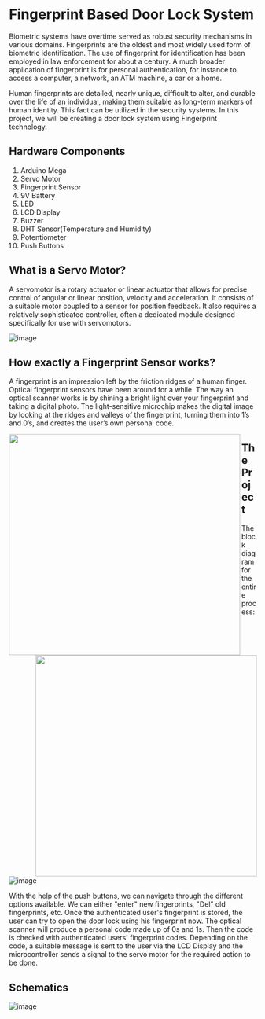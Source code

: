 # Fingerprint Based Door Lock System

Biometric systems have overtime served as robust security mechanisms in various domains. Fingerprints are the oldest and most widely used form of biometric identification. The use of fingerprint for identification has been employed in law enforcement for about a century. A much broader application of fingerprint is for personal authentication, for instance to access a computer, a network, an ATM machine, a car or a home.

Human fingerprints are detailed, nearly unique, difficult to alter, and durable over the life of an individual, making them suitable as long-term markers of human identity. This fact can be utilized in the security systems. In this project, we will be creating a door lock system using Fingerprint technology.

## Hardware Components

1. Arduino Mega
2. Servo Motor
3. Fingerprint Sensor
4. 9V Battery
5. LED
6. LCD Display
7. Buzzer
8. DHT Sensor(Temperature and Humidity)
9. Potentiometer
10. Push Buttons

## What is a Servo Motor?

A servomotor is a rotary actuator or linear actuator that allows for precise control of angular or linear position, velocity and acceleration. It consists of a suitable motor coupled to a sensor for position feedback. It also requires a relatively sophisticated controller, often a dedicated module designed specifically for use with servomotors.

![image](https://user-images.githubusercontent.com/85028192/121732560-06448080-cb10-11eb-8888-1f902e0af581.png)

## How exactly a Fingerprint Sensor works?

A fingerprint is an impression left by the friction ridges of a human finger. Optical fingerprint sensors have been around for a while. The way an optical scanner works is by shining a bright light over your fingerprint and taking a digital photo. The light-sensitive microchip makes the digital image by looking at the ridges and valleys of the fingerprint, turning them into 1’s and 0’s, and creates the user’s own personal code. 

<img align = "left" height = 450 width = 470 src = "https://user-images.githubusercontent.com/85028192/121733613-5708a900-cb11-11eb-85a9-0ddb72fcf322.png">
<img align = "right" height = "450" width= "450" src="https://user-images.githubusercontent.com/85028192/121735727-27a76b80-cb14-11eb-99d8-0069c05d4da6.png">

## The Project

The block diagram for the entire process:

![image](https://user-images.githubusercontent.com/85028192/121734475-718f5200-cb12-11eb-8ca3-16b07a24206c.png)

With the help of the push buttons, we can navigate through the different options available. We can either "enter" new fingerprints, "Del" old fingerprints, etc. Once the authenticated user's fingerprint is stored, the user can try to open the door lock using his fingerprint now. The optical scanner will produce a personal code made up of 0s and 1s. Then the code is checked with authenticated users' fingerprint codes. Depending on the code, a suitable message is sent to the user via the LCD Display and the microcontroller sends a signal to the servo motor for the required action to be done.

## Schematics

![image](https://user-images.githubusercontent.com/85028192/121735961-7bb25000-cb14-11eb-85fc-de5eca571e7b.png)

